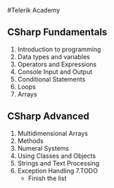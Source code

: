 #Telerik Academy
## CSharp Fundamentals
1. Introduction to programming	
2. Data types and variables
3. Operators and Expressions
4. Console Input and Output
5. Conditional Statements
6. Loops
7. Arrays
## CSharp Advanced
1. Multidimensional Arrays
2. Methods
3. Numeral Systems
4. Using Classes and Objects
5. Strings and Text Processing
6. Exception Handling
7.TODO
	* Finish the list